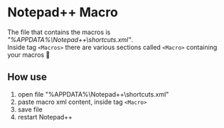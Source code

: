 # Notepad++ Macro<br>

The file that contains the macros is <i>"%APPDATA%\Notepad++\shortcuts.xml"</i>.<br>
Inside tag `<Macros>` there are various sections called `<Macro>` containing your macros :clap:
  
## How use

1. open file "%APPDATA%\Notepad++\shortcuts.xml"
2. paste macro xml content, inside tag `<Macro>`
3. save file
4. restart Notepad++

  
